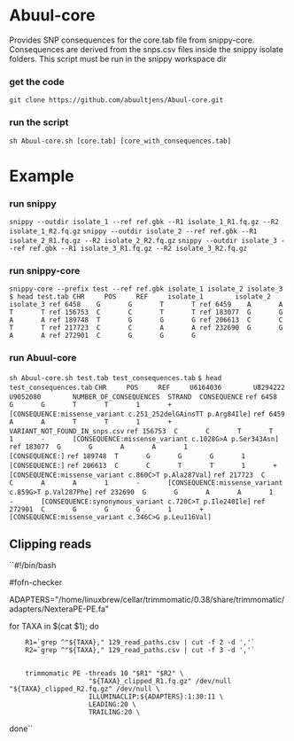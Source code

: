 # Abuul-core
Provides SNP consequences for the core.tab file from snippy-core. Consequences are derived from the snps.csv files inside the snippy isolate folders. This script must be run in the snippy workspace dir

### get the code
``git clone https://github.com/abuultjens/Abuul-core.git``

### run the script
``sh Abuul-core.sh [core.tab] [core_with_consequences.tab]``

# Example

### run snippy
``snippy --outdir isolate_1 --ref ref.gbk --R1 isolate_1_R1.fq.gz --R2 isolate_1_R2.fq.gz``
``snippy --outdir isolate_2 --ref ref.gbk --R1 isolate_2_R1.fq.gz --R2 isolate_2_R2.fq.gz``
``snippy --outdir isolate_3 --ref ref.gbk --R1 isolate_3_R1.fq.gz --R2 isolate_3_R2.fq.gz``

### run snippy-core
``snippy-core --prefix test --ref ref.gbk isolate_1 isolate_2 isolate_3
$ head test.tab
CHR     POS     REF     isolate_1        isolate_2        isolate_3
ref 6458    G       G       T       T
ref 6459    A       A       T       T
ref 156753  C       C       T       T
ref 183077  G       G       A       A
ref 189748  T       G       G       G
ref 206613  C       C       T       T
ref 217723  C       C       A       A
ref 232690  G       G       A       A
ref 272901  C       G       G       G``

### run Abuul-core
``sh Abuul-core.sh test.tab test_consequences.tab``
``$ head test_consequences.tab``
``CHR     POS     REF     U6164036        U8294222        U9052080        NUMBER_OF_CONSEQUENCES  STRAND  CONSEQUENCE``
``ref 6458    G       G       T       T       1       +       [CONSEQUENCE:missense_variant c.251_252delGAinsTT p.Arg84Ile]``
``ref 6459    A       A       T       T       1       +       VARIANT_NOT_FOUND_IN_snps.csv``
``ref 156753  C       C       T       T       1       -       [CONSEQUENCE:missense_variant c.1028G>A p.Ser343Asn]``
``ref 183077  G       G       A       A       1               [CONSEQUENCE:]``
``ref 189748  T       G       G       G       1               [CONSEQUENCE:]``
``ref 206613  C       C       T       T       1       +       [CONSEQUENCE:missense_variant c.860C>T p.Ala287Val]``
``ref 217723  C       C       A       A       1       -       [CONSEQUENCE:missense_variant c.859G>T p.Val287Phe]``
``ref 232690  G       G       A       A       1       -       [CONSEQUENCE:synonymous_variant c.720C>T p.Ile240Ile]``
``ref 272901  C       G       G       G       1       +       [CONSEQUENCE:missense_variant c.346C>G p.Leu116Val]``

## Clipping reads  
``#!/bin/bash

#fofn-checker

ADAPTERS="/home/linuxbrew/cellar/trimmomatic/0.38/share/trimmomatic/adapters/NexteraPE-PE.fa"

for TAXA in $(cat $1); do

        R1=`grep ^"${TAXA}," 129_read_paths.csv | cut -f 2 -d ','`
        R2=`grep ^"${TAXA}," 129_read_paths.csv | cut -f 3 -d ','`
        

       	trimmomatic PE -threads 10 "$R1" "$R2" \
                        "${TAXA}_clipped_R1.fq.gz" /dev/null "${TAXA}_clipped_R2.fq.gz" /dev/null \
                        ILLUMINACLIP:${ADAPTERS}:1:30:11 \
                        LEADING:20 \
                        TRAILING:20 \
        
done``  

